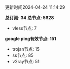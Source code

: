 更新时间2024-04-24 11:14:29

**总订阅: 34**
**总节点: 5628**
- vless节点: 7

**google ping有效节点: 151**
- trojan节点: 15
- ss节点: 85
- v2ray节点: 51
